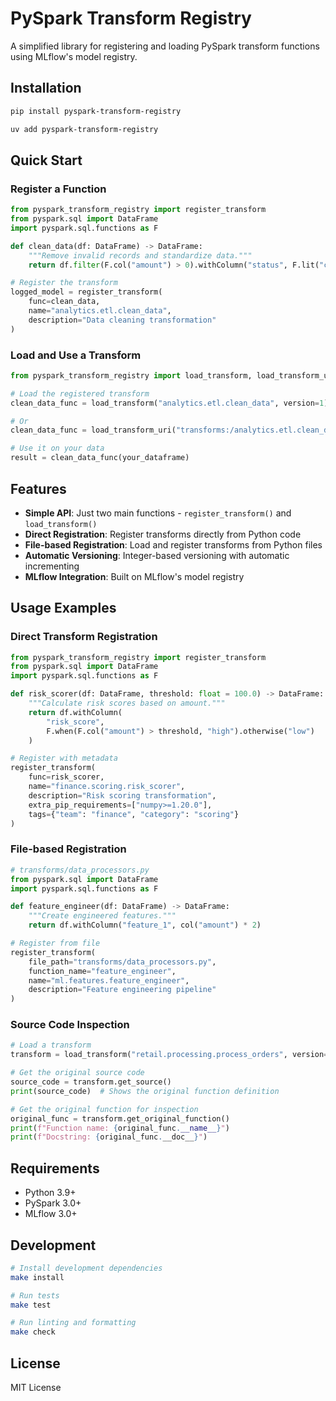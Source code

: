 # PySpark Transform Registry

A simplified library for registering and loading PySpark transform functions using MLflow's model registry.

## Installation

```bash
pip install pyspark-transform-registry
```

```bash
uv add pyspark-transform-registry
```

## Quick Start

### Register a Function

```python
from pyspark_transform_registry import register_transform
from pyspark.sql import DataFrame
import pyspark.sql.functions as F

def clean_data(df: DataFrame) -> DataFrame:
    """Remove invalid records and standardize data."""
    return df.filter(F.col("amount") > 0).withColumn("status", F.lit("clean"))

# Register the transform
logged_model = register_transform(
    func=clean_data,
    name="analytics.etl.clean_data",
    description="Data cleaning transformation"
)
```

### Load and Use a Transform

```python
from pyspark_transform_registry import load_transform, load_transform_uri

# Load the registered transform
clean_data_func = load_transform("analytics.etl.clean_data", version=1)

# Or
clean_data_func = load_transform_uri("transforms:/analytics.etl.clean_data/1")

# Use it on your data
result = clean_data_func(your_dataframe)
```

## Features

- **Simple API**: Just two main functions - `register_transform()` and `load_transform()`
- **Direct Registration**: Register transforms directly from Python code
- **File-based Registration**: Load and register transforms from Python files
- **Automatic Versioning**: Integer-based versioning with automatic incrementing
- **MLflow Integration**: Built on MLflow's model registry

## Usage Examples

### Direct Transform Registration

```python
from pyspark_transform_registry import register_transform
from pyspark.sql import DataFrame
import pyspark.sql.functions as F

def risk_scorer(df: DataFrame, threshold: float = 100.0) -> DataFrame:
    """Calculate risk scores based on amount."""
    return df.withColumn(
        "risk_score",
        F.when(F.col("amount") > threshold, "high").otherwise("low")
    )

# Register with metadata
register_transform(
    func=risk_scorer,
    name="finance.scoring.risk_scorer",
    description="Risk scoring transformation",
    extra_pip_requirements=["numpy>=1.20.0"],
    tags={"team": "finance", "category": "scoring"}
)
```

### File-based Registration

```python
# transforms/data_processors.py
from pyspark.sql import DataFrame
import pyspark.sql.functions as F

def feature_engineer(df: DataFrame) -> DataFrame:
    """Create engineered features."""
    return df.withColumn("feature_1", col("amount") * 2)
```

```python
# Register from file
register_transform(
    file_path="transforms/data_processors.py",
    function_name="feature_engineer",
    name="ml.features.feature_engineer",
    description="Feature engineering pipeline"
)
```

### Source Code Inspection

```python
# Load a transform
transform = load_transform("retail.processing.process_orders", version=1)

# Get the original source code
source_code = transform.get_source()
print(source_code)  # Shows the original function definition

# Get the original function for inspection
original_func = transform.get_original_function()
print(f"Function name: {original_func.__name__}")
print(f"Docstring: {original_func.__doc__}")
```

## Requirements

- Python 3.9+
- PySpark 3.0+
- MLflow 3.0+

## Development

```bash
# Install development dependencies
make install

# Run tests
make test

# Run linting and formatting
make check
```

## License

MIT License
